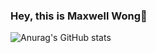 ### Hey, this is Maxwell Wong👋
![Anurag's GitHub stats](https://github-readme-stats.vercel.app/api?username=Maxwell-Wong&show_icons=true&theme=transparent)


